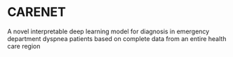 # CARENET
A novel interpretable deep learning model for diagnosis in emergency department dyspnea patients based on complete data from an entire health care region
